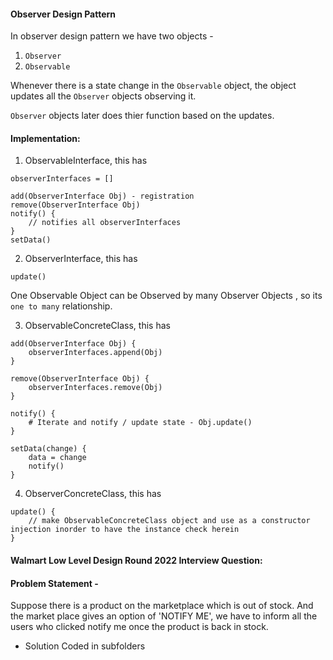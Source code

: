 #### Observer Design Pattern

In observer design pattern we have two objects - 
1. `Observer`
2. `Observable`

Whenever there is a state change in the `Observable` object, the object updates all the `Observer` objects observing it.

`Observer` objects later does thier function based on the updates.


#### Implementation:


1. ObservableInterface, this has

```
observerInterfaces = []

add(ObserverInterface Obj) - registration
remove(ObserverInterface Obj)
notify() {
    // notifies all observerInterfaces
}
setData()
```

2. ObserverInterface, this has

```
update()
```

One Observable Object can be Observed by many Observer Objects , so its `one to many` relationship.


3. ObservableConcreteClass, this has

```
add(ObserverInterface Obj) {
    observerInterfaces.append(Obj)
}

remove(ObserverInterface Obj) {
    observerInterfaces.remove(Obj)
}

notify() {
    # Iterate and notify / update state - Obj.update()
}

setData(change) {
    data = change
    notify()
}
```

4. ObserverConcreteClass, this has

```
update() {
    // make ObservableConcreteClass object and use as a constructor injection inorder to have the instance check herein
}
```


#### Walmart Low Level Design Round 2022 Interview Question:

#### Problem Statement - 

Suppose there is a product on the marketplace which is out of stock. And the market place gives an option of 'NOTIFY ME', we have to inform all the users who clicked notify me once the product is back in stock.

- Solution Coded in subfolders